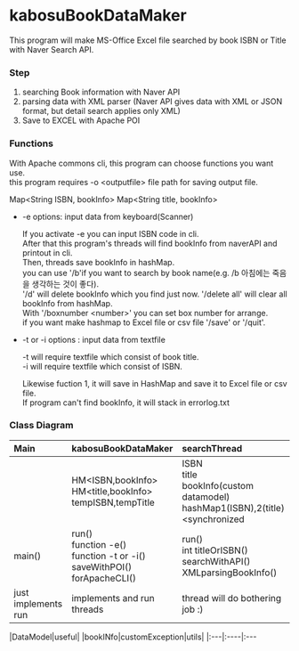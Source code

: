 # kabosuBookDataMaker 

This program will make MS-Office Excel file searched by book ISBN or Title with Naver Search API.


### Step

1. searching Book information with Naver API  
2. parsing data with XML parser (Naver API gives data with XML or JSON format, but detail search applies only XML)  
3. Save to EXCEL with Apache POI  


### Functions

With Apache commons cli, this program can choose functions you want use.  
this program requires -o \<outputfile> file path for saving output file.  

Map\<String ISBN, bookInfo>
Map\<String title, bookInfo>


* -e options: input data from keyboard(Scanner) 

	If you activate -e you can input ISBN code in cli.   
	After that this program's threads will find bookInfo from naverAPI and printout in cli.  
	Then, threads save bookInfo in hashMap.  
	you can use '/b'if you want to search by book name(e.g. /b 아침에는 죽음을 생각하는 것이 좋다).  
	'/d' will delete bookInfo which you find just now. '/delete all' will clear all bookInfo from hashMap.   
	With '/boxnumber \<number>' you can set box number for arrange.  
	if you want make hashmap to Excel file or csv file '/save' or '/quit'.  


* -t or -i options : input data from textfile

	-t will require textfile which consist of book title.  
	-i will require textfile which consist of ISBN.  

	Likewise fuction 1, it will save in HashMap and save it to Excel file or csv file.  
	If program can't find bookInfo, it will stack in errorlog.txt  


### Class Diagram

|Main|kabosuBookDataMaker|searchThread|
|:---|:---|:---
||HM\<ISBN,bookInfo><br>HM\<title,bookInfo><br>tempISBN,tempTitle<br>|ISBN<br>title<br>bookInfo(custom datamodel)<br>hashMap1(ISBN),2(title)\<synchronized|
|main()|run()<br>function -e()<br>function -t or -i()<br>saveWithPOI()<br>forApacheCLI()|run()<br>int titleOrISBN()<br>searchWithAPI()<br>XMLparsingBookInfo()|
|just implements run|implements and run threads|thread will do bothering job :)|

|DataModel|useful|
|bookINfo|customException|utils|
|:---|:----|:---




